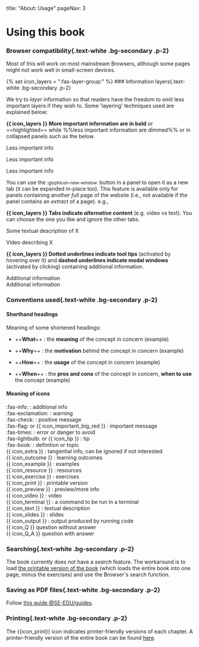 <frontmatter>
title: "About: Usage"
pageNav: 3
</frontmatter>
<link rel="stylesheet" href="{{baseUrl}}/css/textbook.css">

<div class="website-content">

# Using this book

<div id="browsers">

### Browser compatibility{.text-white .bg-secondary .p-2}

Most of this will work on most mainstream Browsers, although some pages might not work well in small-screen devices.

</div>
<div id="layers">
{% set icon_layers = ":fas-layer-group:" %}
### Information layers{.text-white .bg-secondary .p-2}

We try to _layer_ information so that readers have the freedom to omit less important layers if they wish to. Some 'layering' techniques used are explained below:

**{{ icon_layers }} More important information are in bold** or ==highlighted== while %%less important information are dimmed%% or in collapsed panels such as the below.

<div class="indented-level2">
<box>

<panel header="Some less important info in a minimized panel" minimized>

Less important info

</panel><p/>

<panel header="%%Some less important info in a boarder-less panel%%" type="seamless">

Less important info

</panel><p/>

<panel header="%%Some less important info in a panel%%">

Less important info

</panel><p/>

</box>

<span id="tip-about-popup-url">You can use the <span class="btn btn-light ps-1 pe-1 pb-0 pt-0 border"><small>:glyphicon-new-window:</small></span> button in a panel to open it as a new tab (it can be expanded in-place too). This feature is available only for panels containing another _full_ page of the website (i.e., not available if the panel contains an _extract_ of a page).</span> e.g.,

<panel header="A panel that can be opened as another tab" popup-url="acknowledgements.html">
<include src="acknowledgements.md" />
</panel>
<p/>
</div>

**{{ icon_layers }} Tabs indicate _alternative_ content** (e.g. video vs text). You can choose the one you like and ignore the other tabs.

<div class="indented-level2">
<box>

<tabs>
  <tab header="{{ icon_text }}">

Some textual description of X

  </tab>
  <tab header="{{ icon_video }}">

Video describing X

  </tab>
</tabs>

</box>
</div>

**{{ icon_layers }} Dotted underlines indicate <popover content="some additional info">tool tips</popover>** (activated by hovering over it) and **dashed underlines indicate <trigger for="modal:modal-example" trigger="click">modal windows</trigger>** (activated by clicking) containing additional information.

<popover id="pop:tooltip-example" header="Tooltip Example" placement="top">
  <div slot="content">
    Additional information
  </div>
</popover>

<modal header="Modal Example" id="modal:modal-example">
  Additional information
</modal>

</div>
<div id="conventions">

### Conventions used{.text-white .bg-secondary .p-2}

#### Shorthand headings

Meaning of some shortened headings:

* ++**What**++ : the **meaning** of the concept in concern (<trigger trigger="click" for="modal:conventions-what">example</trigger>)

<modal large header="Example of a 'What' topic" id="modal:conventions-what">
  <include src="../refactoring/what/unit-inElsewhere-asFlat.md" boilerplate />
</modal>

* ++**Why**++ : the **motivation** behind the concept in concern (<trigger trigger="click" for="modal:conventions-why">example</trigger>)

<modal large header="Example of a 'Why' topic" id="modal:conventions-why">
  <include src="../documentation/guidelines/goTopDown/why/unit-inElsewhere-asFlat.md" boilerplate />
</modal>

* ++**How**++ : the **usage** of the concept in concern (<trigger trigger="click" for="modal:conventions-how">example</trigger>)

<modal large header="Example of a 'How' topic" id="modal:conventions-how">
  <include src="../refactoring/how/unit-inElsewhere-asFlat.md" boilerplate />
</modal>

* ++**When**++ : the **pros and cons** of the concept in concern, **when to use** the concept (<trigger trigger="click" for="modal:conventions-when">example</trigger>)

<modal large header="Example of a 'When' topic" id="modal:conventions-when">
  <include src="../refactoring/when/unit-inElsewhere-asFlat.md" boilerplate />
</modal>


#### Meaning of icons

<div class="indented">

<span class="text-info">:fas-info:</span> : additional info <br>
<span class="text-warning">:fas-exclamation:</span> : warning <br>
<span class="text-success">:fas-check:</span> : positive message <br>
<span class="text-danger">:fas-flag:</span> or {{ icon_important_big_red }} : important message <br>
<span class="text-danger">:fas-times:</span> : error or danger to avoid <br>
<span class="text-success">:fas-lightbulb:</span> or {{ icon_tip }} : tip <br>
<span class="text-primary">:fas-book:</span> : definition or topic <br>
{{ icon_extra }} : tangential info, can be ignored if not interested<br>
{{ icon_outcome }} : learning outcomes<br>
{{ icon_example }} : examples<br>
{{ icon_resource }} : resources<br>
{{ icon_exercise }} : exercises<br>
{{ icon_print }} : printable version<br>
{{ icon_preview }} : preview/more info<br>
{{ icon_video }} : video<br>
{{ icon_terminal }} : a command to be run in a terminal<br>
{{ icon_text }} : textual description<br>
{{ icon_slides }} : slides<br>
{{ icon_output }} : output produced by running code<br>
{{ icon_Q }} question without answer<br>
{{ icon_Q_A }} question with answer<br>
</div>

</div>
<div id="searching">

### Searching{.text-white .bg-secondary .p-2}

The book currently does not have a _search_ feature. The workaround is to load [the printable version of the book]({{baseUrl}}/common/print.html) (which loads the entire book into one page, minus the exercises) and use the Browser's search function.

</div>
<div id="saving">

### Saving as PDF files{.text-white .bg-secondary .p-2}

Follow [this guide @SE-EDU/guides](https://se-education.org/guides/tutorials/savingPdf.html).

</div>
<div id="printing">

### Printing{.text-white .bg-secondary .p-2}

The {{icon_print}} icon indicates printer-friendly versions of each chapter. A printer-friendly version of the entire book can be found [here]({{baseUrl}}/common/print.html).

</div>

</div>
